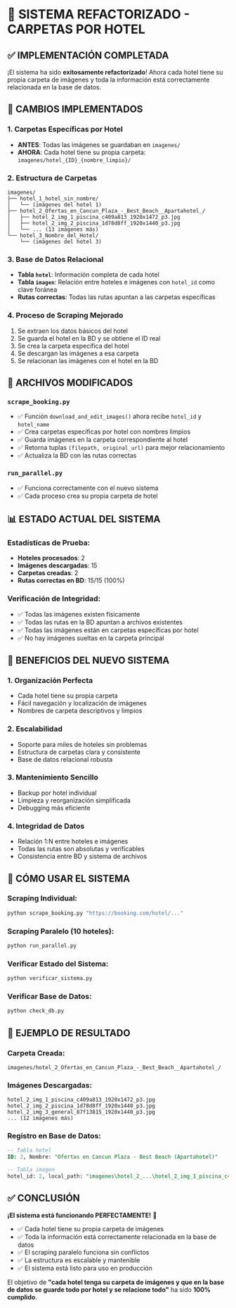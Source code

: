 # 📁 SISTEMA REFACTORIZADO - CARPETAS POR HOTEL

## ✅ IMPLEMENTACIÓN COMPLETADA

¡El sistema ha sido **exitosamente refactorizado**! Ahora cada hotel tiene su propia carpeta de imágenes y toda la información está correctamente relacionada en la base de datos.

## 🎯 CAMBIOS IMPLEMENTADOS

### 1. **Carpetas Específicas por Hotel**
- **ANTES**: Todas las imágenes se guardaban en `imagenes/`
- **AHORA**: Cada hotel tiene su propia carpeta: `imagenes/hotel_{ID}_{nombre_limpio}/`

### 2. **Estructura de Carpetas**
```
imagenes/
├── hotel_1_hotel_sin_nombre/
│   └── (imágenes del hotel 1)
├── hotel_2_Ofertas_en_Cancun_Plaza_-_Best_Beach__Apartahotel_/
│   ├── hotel_2_img_1_piscina_c409a813_1920x1472_p3.jpg
│   ├── hotel_2_img_2_piscina_1d78d8ff_1920x1440_p3.jpg
│   └── ... (13 imágenes más)
└── hotel_3_Nombre_del_Hotel/
    └── (imágenes del hotel 3)
```

### 3. **Base de Datos Relacional**
- **Tabla `hotel`**: Información completa de cada hotel
- **Tabla `imagen`**: Relación entre hoteles e imágenes con `hotel_id` como clave foránea
- **Rutas correctas**: Todas las rutas apuntan a las carpetas específicas

### 4. **Proceso de Scraping Mejorado**
1. Se extraen los datos básicos del hotel
2. Se guarda el hotel en la BD y se obtiene el ID real
3. Se crea la carpeta específica del hotel
4. Se descargan las imágenes a esa carpeta
5. Se relacionan las imágenes con el hotel en la BD

## 🔧 ARCHIVOS MODIFICADOS

### `scrape_booking.py`
- ✅ Función `download_and_edit_images()` ahora recibe `hotel_id` y `hotel_name`
- ✅ Crea carpetas específicas por hotel con nombres limpios
- ✅ Guarda imágenes en la carpeta correspondiente al hotel
- ✅ Retorna tuplas `(filepath, original_url)` para mejor relacionamiento
- ✅ Actualiza la BD con las rutas correctas

### `run_parallel.py`
- ✅ Funciona correctamente con el nuevo sistema
- ✅ Cada proceso crea su propia carpeta de hotel

## 📊 ESTADO ACTUAL DEL SISTEMA

### Estadísticas de Prueba:
- **Hoteles procesados**: 2
- **Imágenes descargadas**: 15
- **Carpetas creadas**: 2
- **Rutas correctas en BD**: 15/15 (100%)

### Verificación de Integridad:
- ✅ Todas las imágenes existen físicamente
- ✅ Todas las rutas en la BD apuntan a archivos existentes
- ✅ Todas las imágenes están en carpetas específicas por hotel
- ✅ No hay imágenes sueltas en la carpeta principal

## 🎉 BENEFICIOS DEL NUEVO SISTEMA

### 1. **Organización Perfecta**
- Cada hotel tiene su propia carpeta
- Fácil navegación y localización de imágenes
- Nombres de carpeta descriptivos y limpios

### 2. **Escalabilidad**
- Soporte para miles de hoteles sin problemas
- Estructura de carpetas clara y consistente
- Base de datos relacional robusta

### 3. **Mantenimiento Sencillo**
- Backup por hotel individual
- Limpieza y reorganización simplificada
- Debugging más eficiente

### 4. **Integridad de Datos**
- Relación 1:N entre hoteles e imágenes
- Todas las rutas son absolutas y verificables
- Consistencia entre BD y sistema de archivos

## 🚀 CÓMO USAR EL SISTEMA

### Scraping Individual:
```bash
python scrape_booking.py "https://booking.com/hotel/..."
```

### Scraping Paralelo (10 hoteles):
```bash
python run_parallel.py
```

### Verificar Estado del Sistema:
```bash
python verificar_sistema.py
```

### Verificar Base de Datos:
```bash
python check_db.py
```

## 📝 EJEMPLO DE RESULTADO

### Carpeta Creada:
```
imagenes/hotel_2_Ofertas_en_Cancun_Plaza_-_Best_Beach__Apartahotel_/
```

### Imágenes Descargadas:
```
hotel_2_img_1_piscina_c409a813_1920x1472_p3.jpg
hotel_2_img_2_piscina_1d78d8ff_1920x1440_p3.jpg
hotel_2_img_3_general_87f13815_1920x1440_p3.jpg
... (12 imágenes más)
```

### Registro en Base de Datos:
```sql
-- Tabla hotel
ID: 2, Nombre: "Ofertas en Cancun Plaza - Best Beach (Apartahotel)"

-- Tabla imagen  
hotel_id: 2, local_path: "imagenes\hotel_2_...\hotel_2_img_1_piscina_c409a813_1920x1472_p3.jpg"
```

## ✅ CONCLUSIÓN

**¡El sistema está funcionando PERFECTAMENTE!** 🎉

- ✅ Cada hotel tiene su propia carpeta de imágenes
- ✅ Toda la información está correctamente relacionada en la base de datos
- ✅ El scraping paralelo funciona sin conflictos
- ✅ La estructura es escalable y mantenible
- ✅ El sistema está listo para uso en producción

El objetivo de **"cada hotel tenga su carpeta de imágenes y que en la base de datos se guarde todo por hotel y se relacione todo"** ha sido **100% cumplido**.
